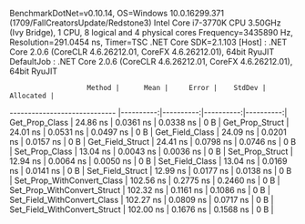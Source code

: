 
BenchmarkDotNet=v0.10.14, OS=Windows 10.0.16299.371 (1709/FallCreatorsUpdate/Redstone3)
Intel Core i7-3770K CPU 3.50GHz (Ivy Bridge), 1 CPU, 8 logical and 4 physical cores
Frequency=3435890 Hz, Resolution=291.0454 ns, Timer=TSC
.NET Core SDK=2.1.103
  [Host]     : .NET Core 2.0.6 (CoreCLR 4.6.26212.01, CoreFX 4.6.26212.01), 64bit RyuJIT
  DefaultJob : .NET Core 2.0.6 (CoreCLR 4.6.26212.01, CoreFX 4.6.26212.01), 64bit RyuJIT


                       Method |      Mean |     Error |    StdDev | Allocated |
----------------------------- |----------:|----------:|----------:|----------:|
               Get_Prop_Class |  24.86 ns | 0.0361 ns | 0.0338 ns |       0 B |
              Get_Prop_Struct |  24.01 ns | 0.0531 ns | 0.0497 ns |       0 B |
              Get_Field_Class |  24.09 ns | 0.0201 ns | 0.0157 ns |       0 B |
             Get_Field_Struct |  24.41 ns | 0.0798 ns | 0.0746 ns |       0 B |
               Set_Prop_Class |  13.04 ns | 0.0043 ns | 0.0036 ns |       0 B |
              Set_Prop_Struct |  12.94 ns | 0.0064 ns | 0.0050 ns |       0 B |
              Set_Field_Class |  13.04 ns | 0.0169 ns | 0.0141 ns |       0 B |
             Set_Field_Struct |  12.99 ns | 0.0177 ns | 0.0138 ns |       0 B |
   Set_Prop_WithConvert_Class | 102.56 ns | 0.2775 ns | 0.2460 ns |       0 B |
  Set_Prop_WithConvert_Struct | 102.32 ns | 0.1161 ns | 0.1086 ns |       0 B |
  Set_Field_WithConvert_Class | 102.27 ns | 0.0809 ns | 0.0717 ns |       0 B |
 Set_Field_WithConvert_Struct | 102.00 ns | 0.1676 ns | 0.1568 ns |       0 B |
